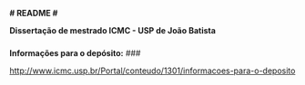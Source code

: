 **# README #**

**Dissertação de mestrado ICMC - USP de João Batista**
### 
**Informações para o depósito:** ###

http://www.icmc.usp.br/Portal/conteudo/1301/informacoes-para-o-deposito